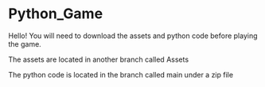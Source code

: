# Python_Game
Hello!
You will need to download the assets and python code before playing the game.

The assets are located in another branch called Assets

The python code is located in the branch called main under a zip file
